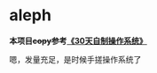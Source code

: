 # aleph

**本项目~~copy~~参考[《30天自制操作系统》](https://baike.baidu.com/item/30%E5%A4%A9%E8%87%AA%E5%88%B6%E6%93%8D%E4%BD%9C%E7%B3%BB%E7%BB%9F/223792?fr=aladdin "书本介绍")**

嗯，发量充足，是时候手搓操作系统了
